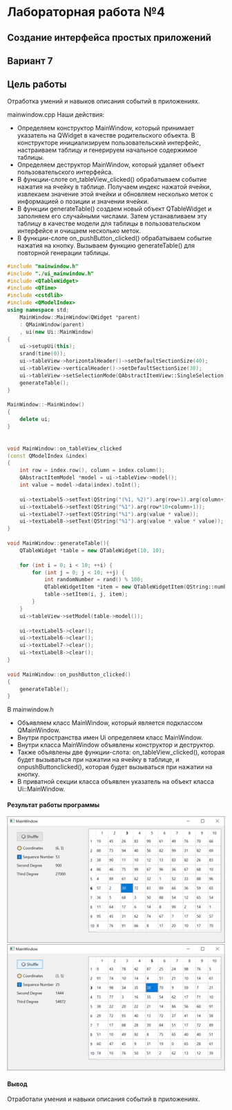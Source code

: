 # Лабораторная работа №4 #

## Создание интерфейса простых приложений ##

## Вариант 7 ##

## Цель работы ##

Отработка умений и навыков описания событий в приложениях.

mainwindow.cpp
Наши действия:
- Определяем конструктор MainWindow, который принимает указатель на QWidget в качестве родительского объекта. В конструкторе инициализируем пользовательский интерфейс, настраиваем таблицу и генерируем начальное содержимое таблицы.
- Определяем деструктор MainWindow, который удаляет объект пользовательского интерфейса.
- В функции-слоте on_tableView_clicked() обрабатываем событие нажатия на ячейку в таблице. Получаем индекс нажатой ячейки, извлекаем значение этой ячейки и обновляем несколько меток с информацией о позиции и значении ячейки.
- В функции generateTable() создаем новый объект QTableWidget и заполняем его случайными числами. Затем устанавливаем эту таблицу в качестве модели для таблицы в пользовательском интерфейсе и очищаем несколько меток.
- В функции-слоте on_pushButton_clicked() обрабатываем событие нажатия на кнопку. Вызываем функцию generateTable() для повторной генерации таблицы.
```c++
#include "mainwindow.h"
#include "./ui_mainwindow.h"
#include <QTableWidget>
#include <QTime>
#include <cstdlib>
#include <QModelIndex>
using namespace std;
    MainWindow::MainWindow(QWidget *parent)
    : QMainWindow(parent)
    , ui(new Ui::MainWindow)
{
    ui->setupUi(this);
    srand(time(0));
    ui->tableView->horizontalHeader()->setDefaultSectionSize(40);
    ui->tableView->verticalHeader()->setDefaultSectionSize(30);
    ui->tableView->setSelectionMode(QAbstractItemView::SingleSelection);
    generateTable();
}

MainWindow::~MainWindow()
{
    delete ui;
}


void MainWindow::on_tableView_clicked
(const QModelIndex &index)
{
    int row = index.row(), column = index.column();
    QAbstractItemModel *model = ui->tableView->model();
    int value = model->data(index).toInt();

    ui->textLabel5->setText(QString("(%1, %2)").arg(row+1).arg(column+1));
    ui->textLabel6->setText(QString("%1").arg(row*10+column+1));
    ui->textLabel7->setText(QString("%1").arg(value * value));
    ui->textLabel8->setText(QString("%1").arg(value * value * value));
}

void MainWindow::generateTable(){
    QTableWidget *table = new QTableWidget(10, 10);

    for (int i = 0; i < 10; ++i) {
        for (int j = 0; j < 10; ++j) {
            int randomNumber = rand() % 100;
            QTableWidgetItem *item = new QTableWidgetItem(QString::number(randomNumber));
            table->setItem(i, j, item);
        }
    }
    ui->tableView->setModel(table->model());

    ui->textLabel5->clear();
    ui->textLabel6->clear();
    ui->textLabel7->clear();
    ui->textLabel8->clear();
}

void MainWindow::on_pushButton_clicked()
{
    generateTable();
}

```
В mainwindow.h
- Объявляем класс MainWindow, который является подклассом QMainWindow.
- Внутри пространства имен Ui определяем класс MainWindow.
- Внутри класса MainWindow объявлены конструктор и деструктор.
- Также объявлены две функции-слота: on_tableView_clicked(), которая будет вызываться при нажатии на ячейку в таблице, и onpushButtonclicked(), которая будет вызываться при нажатии на кнопку.
- В приватной секции класса объявлен указатель на объект класса Ui::MainWindow.

#### Результат работы программы ####
![img.png](images/img.png)
![img_1.png](images/img_1.png)


#### Вывод ####

Отработали умения и навыки описания событий в приложениях.
